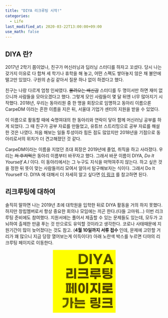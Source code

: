 ```yaml
---
title: "DIYA 리크루팅 시작!"
categories:
  - Life
last_modified_at: 2020-03-22T13:00:00+09:00
use_math: false
---
```


## DIYA 란?

2017년 2학기 쯤이었나, 친구가 머신러닝과 딥러닝 스터디를 하자고 꼬셨다. 당시 나는 갖가지 이유로 다 합쳐 세 학기나 휴학을 해 놓고, 어떤 스펙도 쌓아놓지 않은 채 불안에 떨고만 있었다. 구원의 손길 같아서 질문 하나 없이 하겠다고 했다.

친구는 나랑 다르게 엄청 인싸였다. ~~몰려오는 배신감~~ 스터디를 두 명이서만 하면 재미 없으니까 사람들을 모아오겠다고 했다. 그렇게 모인 사람들이 몇 달 뒤엔 너무 많아지기 시작했다. 2018년, 우리는 동아리원 중 한 명을 회장으로 임명하고 동아리 이름으론 CarpeDM 이라는 흔한 이름을 지은 뒤, 서울대 기업가 센터의 지원을 받을 수 있었다.

이 이름으로 활동할 때에 숙명여대의 한 동아리와 연락이 닿아 함께 머신러닝 공부를 하게 되었다. 그 때 친구가 공부 자료를 만들었고, 유튜브 스트리밍으로 공부 자료를 해설한 것은 나였다. 처음 해보는 일들 투성이라 힘든 점도 많았지만 2018년을 기점으로 동아리로서의 위치가 더 견고해졌던 것 같다.

CarpeDM이라는 이름을 지었던 초대 회장은 2019년에 졸업, 취직을 하고 사라졌다. 우리는 ~~저 후져먹은~~ 동아리 이름부터 바꾸자고 했다. 그래서 바꾼 이름이 DIYA, _Do It Yourself A.I_ 이다. 이 동아리에서는 그 누구도 지식을 떠먹여주지 않는다. 하고 싶은 것을 정한 뒤 뜻이 맞는 사람들끼리 모여서 알아서 탐구해보자는 식이다. 그래서 Do It Yourself 다. DIYA 에 대해서 더 자세히 알고 싶다면 [이 링크](https://blog.diyaml.com/introduction/) 를 참고하면 된다.


## 리크루팅에 대하여

솔직히 말하면 나는 2019년 초에 대학원을 입학한 뒤로 DIYA 활동을 거의 하지 못했다. 하지만 창립멤버로서 항상 중요한 회의나 모임에는 끼곤 한다.(다들 고마워...) 이번 리크루팅 준비에도 참여했다. 지원서에는 풀어서 제출할 수 있는 문제들도 있는데, 모두가 고뇌하여 출제한 만큼 푸는 것 만으로도 유익할 것이라고 생각한다. 코로나 사태때문에 지원기간이 많이 늦어졌다는 것도 참고. (**4월 10일까지 서류 접수** 인데, 문제에 고민할 거리가 꽤 많으니 지금 당장 열어보는게 이득이다!) 아래 노란색 박스를 누르면 디야의 리크루팅 페이지로 이동한다.

<center>
<a href="https://blog.diyaml.com/recruit/"><img src = "/assets/diyalink.png" width="200"></a>
</center>
